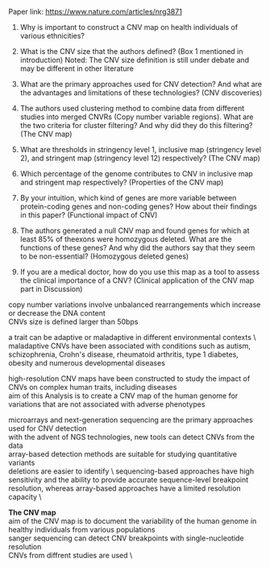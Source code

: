 
Paper link: https://www.nature.com/articles/nrg3871
 
1. Why is important to construct a CNV map on health individuals of various ethnicities?

2. What is the CNV size that the authors defined? (Box 1 mentioned in introduction)
  Noted: The CNV size definition is still under debate and may be different in other literature
3. What are the primary approaches used for CNV detection? And what are the advantages and limitations of these technologies? 
  (CNV discoveries)
4. The authors used clustering method to combine data from different studies into merged CNVRs (Copy number variable regions). 
  What are the two criteria for cluster filtering? And why did they do this filtering? (The CNV map)
5. What are thresholds in stringency level 1, inclusive map (stringency level 2), and stringent map (stringency level 12) respectively? (The CNV map)
6. Which percentage of the genome contributes to CNV in inclusive map and stringent map respectively? (Properties of the CNV map)
7. By your intuition, which kind of genes are more variable between protein-coding genes and non-coding genes? How about their 
  findings in this paper? (Functional impact of CNV)
8. The authors generated a null CNV map and found genes for which at least 85% of theexons were homozygous deleted. 
  What are the functions of these genes? And why did the authors say that they seem to be non-essential? (Homozygous deleted genes)
9. If you are a medical doctor, how do you use this map as a tool to assess the clinical
importance of a CNV? (Clinical application of the CNV map part in Discussion)

copy number variations involve unbalanced rearrangements which increase or decrease the DNA content \
CNVs size is defined larger than 50bps

a trait can be adaptive or maladaptive in different environmental contexts \ 
maladaptive CNVs have been associated with conditions such as autism, schizophrenia, Crohn's disease, rheumatoid arthritis, type 1 diabetes, obesity and numerous developmental diseases 

high-resolution CNV maps have been constructed to study the impact of CNVs on complex human traits, including diseases \
aim of this Analysis is to create a CNV map of the human genome for variations that are not associated with adverse phenotypes 

microarrays and next-generation sequencing are the primary approaches used for CNV detection \
with the advent of NGS technologies, new tools can detect CNVs from the data \
array-based detection methods are suitable for studying quantitative variants \
deletions are easier to identify \ 
sequencing-based approaches have high sensitivity and the ability to provide accurate sequence-level breakpoint resolution, whereas array-based approaches have a limited resolution capacity \

**The CNV map** \
aim of the CNV map is to document the variability of the human genome in healthy individuals from various populations \
sanger sequencing can detect CNV breakpoints with single-nucleotide resolution \
CNVs from diffrent studies are used \ 








